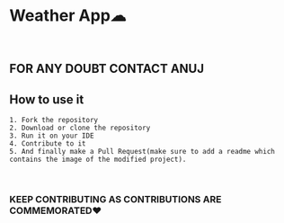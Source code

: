 # Weather App☁

<br/>

## FOR ANY DOUBT CONTACT ANUJ


## How to use it


```
1. Fork the repository
2. Download or clone the repository
3. Run it on your IDE
4. Contribute to it
5. And finally make a Pull Request(make sure to add a readme which contains the image of the modified project).

```

<br />

### KEEP CONTRIBUTING AS CONTRIBUTIONS ARE COMMEMORATED♥
